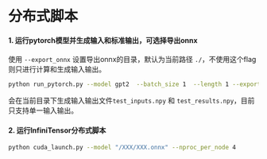 # 分布式脚本

#### 1. 运行pytorch模型并生成输入和标准输出，可选择导出onnx

使用 `--export_onnx` 设置导出onnx的目录，默认为当前路径 `./`，不使用这个flag则只进行计算和生成输入输出。

```bash
python run_pytorch.py --model gpt2  --batch_size 1  --length 1 --export_onnx ./
```

会在当前目录下生成输入输出文件`test_inputs.npy` 和 `test_results.npy`，目前只支持单一输入输出。

#### 2. 运行InfiniTensor分布式脚本

```bash
python cuda_launch.py --model "/XXX/XXX.onnx" --nproc_per_node 4 
```
